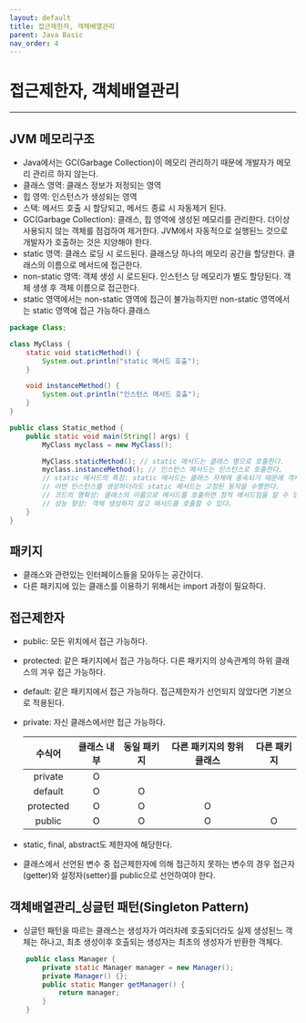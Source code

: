 ```yaml
---
layout: default
title: 접근제한자, 객체배열관리
parent: Java Basic
nav_order: 4
---
```


# 접근제한자, 객체배열관리

---

## JVM 메모리구조

- Java에서는 GC(Garbage Collection)이 메모리 관리하기 때문에 개발자가 메모리 관리르 하지 않는다.
- 클래스 영역: 클래스 정보가 저정되는 영역
- 힙 영역: 인스턴스가 생성되는 영역
- 스택: 메서드 호출 시 할당되고, 메서드 종료 시 자동제거 된다.
- GC(Garbage Collection): 클래스, 힙 영역에 생성된 메모리를 관리한다. 더이상 사용되지 않는 객체를 점검하여 제거한다. JVM에서 자동적으로 실행된느 것으로 개발자가 호출하는 것은 지양해야 한다.
- static 영역: 클래스 로딩 시 로드된다. 클래스당 하나의 메모리 공간을 할당한다. 클래스의 이름으로 메서드에 접근한다.
- non-static 영역: 객체 생성 시 로드된다. 인스턴스 당 메모리가 별도 할당된다. 객체 생생 후 객체 이름으로 접근한다.
- static 영역에서는 non-static 영역에 접근이 불가능하지만 non-static 영역에서는 static 영역에 접근 가능하다.클래스

```java
package Class;

class MyClass {
	static void staticMethod() {
		System.out.println("static 메서드 호출");
	}

	void instanceMethod() {
		System.out.println("인스턴스 메서드 호출");
	}
}

public class Static_method {
	public static void main(String[] args) {
		MyClass myclass = new MyClass();

		MyClass.staticMethod(); // static 메서드는 클래스 명으로 호출한다.
		myclass.instanceMethod(); // 인스턴스 메서드는 인스턴스로 호출한다.
		// static 메서드의 특징: static 메서드는 클래스 자체에 종속되기 때문에 객체의 상태(인스턴스)에 영향을 받지 않는다.
		// 어떤 인스턴스를 생성하더라도 static 메서드는 고정된 동작을 수행한다.
		// 코드의 명확성: 클래스의 이름으로 메서드를 호출하면 정적 메서드임을 알 수 있다.
		// 성능 향상: 객체 생성하지 않고 메서드를 호출할 수 있다.
	}
}
```

## 패키지

- 클래스와 관련있는 인터페이스들을 모아두는 공간이다.
- 다른 패키지에 있는 클래스를 이용하기 위해서는 import 과정이 필요하다.

## 접근제한자

- public: 모든 위치에서 접근 가능하다.
- protected: 같은 패키지에서 접근 가능하다. 다른 패키지의 상속관계의 하위 클래스의 겨우 접근 가능하다.
- default: 같은 패키지에서 접근 가능하다. 접근제한자가 선언되지 않았다면 기본으로 적용된다.
- private: 자신 클래스에서만 접근 가능하다.

  |  수식어   | 클래스 내부 | 동일 패키지 | 다른 패키지의 항위 클래스 | 다른 패키지 |
  | :-------: | :---------: | :---------: | :-----------------------: | :---------: |
  |  private  |      O      |             |                           |             |
  |  default  |      O      |      O      |                           |             |
  | protected |      O      |      O      |             O             |             |
  |  public   |      O      |      O      |             O             |      O      |

- static, final, abstract도 제한자에 해당한다.
- 클래스에서 선언된 변수 중 접근제한자에 의해 접근하지 못하는 변수의 경우 접근자(getter)와 설정자(setter)를 public으로 선언하여야 한다.

## 객체배열관리\_싱글턴 패턴(Singleton Pattern)

- 싱글턴 패턴을 따르는 클래스는 생성자가 여러차례 호출되더라도 실제 생성된느 객체는 하나고, 최초 생성이후 호출되는 생성자는 최초의 생성자가 반환한 객체다.

```java
    public class Manager {
        private static Manager manager = new Manager();
        private Manager() {};
        public static Manger getManager() {
            return manager;
        }
    }
```
